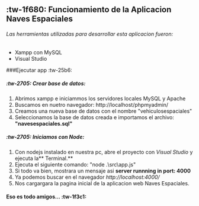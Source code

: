 ## :tw-1f680: Funcionamiento de la Aplicacion Naves Espaciales 
###### Las herramientas utilizadas para desarrollar esta aplicacion fueron:
- Xampp con MySQL
- Visual Studio

###Ejecutar app 
:tw-25b6:
##### :tw-2705: Crear base de datos:
1. Abrimos xampp e iniciammos los servidores locales MySQL y Apache
2. Buscamos en nuetro navegador: http://localhost/phpmyadmin/
3. Creamos una nueva base de datos con el nombre "vehiculosespaciales"
4. Seleccionamos la base de datos creada e importamos el archivo: **"navesespaciales.sql"**

##### :tw-2705:  Iniciamos con Node:
1. Con nodejs instalado en nuestra pc, abre el proyecto con *Visual Studio* y ejecuta la** Terminal.**
2. Ejecuta el siguiente comando: "node .\src\app.js"
3. Si todo va bien, mostrara un mensaje asi  **server runnning in port:  4000**
3. Ya podemos buscar en el navegador *http://localhost:4000/*
4. Nos cargargara la pagina inicial de la aplicacion web Naves Espaciales.


#### Eso es todo amigos... :tw-1f3c1:
